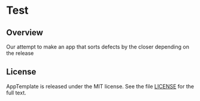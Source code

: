 Test
=========================

## Overview

Our attempt to make an app that sorts defects by the closer depending on the release

## License

AppTemplate is released under the MIT license.  See the file [LICENSE](https://raw.github.com/RallyApps/AppTemplate/master/LICENSE) for the full text.
